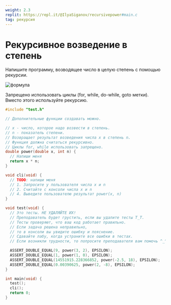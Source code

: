 ```yaml
---
weight: 2.3
replit: https://repl.it/@IlyaSiganov/recursivepower#main.c
tag: рекурсия
---
```


# Рекурсивное возведение в степень

Напишите программу, возводящее число в целую степень с помощью рекурсии.

<!-- $$\begin{aligned} b^n = b * b^{n-1} \\ b^0 = 1 \end{aligned}$$ -->

![формула](https://render.githubusercontent.com/render/math?math=%5Cbegin%7Baligned%7D%20b%5En%20%3D%20b%20%2A%20b%5E%7Bn-1%7D%20%5C%5C%20b%5E0%20%3D%201%20%5Cend%7Baligned%7D)

Запрещено использовать циклы (for, while, do-while, goto метки). Вместо этого используйте рекурсию.

```c
#include "test.h"

// Дополнительные функции создавать можно.

// x - число, которое надо возвести в степень.
// n - показатель степени.
// Возвращает результат возведения числа x в степень n.
// Функция должна считаться рекурсивно.
// Циклы for, while использовать запрещено.
double power(double x, int n) {
  // Напиши меня
  return x * n;
}

void cli(void) {
  // TODO: напиши меня
  // 1. Запросите у пользователя числа x и n
  // 2. Считайте с консоли числа x и n
  // 4. Выведите пользователю результат power(x, n)
}

void test(void) {
  // Это тесты. НЕ УДАЛЯЙТЕ ИХ!
  // Преподаватель будет грустить, если вы удалите тесты T_T.
  // Тесты проверяют, что ваш код работает правильно.
  // Если задача решена неправильно,
  // то в консоли вы увидите ошибку и пояснение.
  // Сдавайте лабу, когда устраните все ошибки в тестах.
  // Если возникли трудности, то попросите преподавателя вам помочь ^_^.

  ASSERT_DOUBLE_EQUAL(9, power(3, 2), EPSILON);
  ASSERT_DOUBLE_EQUAL(1, power(1, 0), EPSILON);
  ASSERT_DOUBLE_EQUAL(14551915.228366852, power(-2.5, 18), EPSILON);
  ASSERT_DOUBLE_EQUAL(0.00390625, power(2, -8), EPSILON);
}

int main(void) {
  test();
  cli();
  return 0;
}
```

